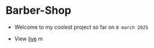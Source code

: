 # Barber-Shop

- Welcome to my coolest project so far on `8 march 2025`

- View [live](https://lahfen-brandy.github.io/barber-shop/)
m